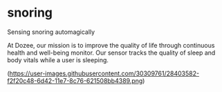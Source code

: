 # snoring
Sensing snoring automagically

At Dozee, our mission is to improve the quality of life through continuous health and well-being monitor. Our sensor tracks the quality of sleep and body vitals while a user is sleeping.

(https://user-images.githubusercontent.com/30309761/28403582-f2f20c48-6d42-11e7-8c76-621508bb4389.png)
